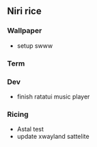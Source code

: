 ## Niri rice

### Wallpaper
- setup swww

### Term

### Dev
- finish ratatui music player

### Ricing

- Astal test
- update xwayland sattelite
